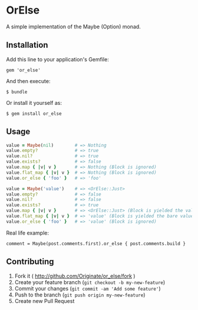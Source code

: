# OrElse

A simple implementation of the Maybe (Option) monad.

## Installation

Add this line to your application's Gemfile:

    gem 'or_else'

And then execute:

    $ bundle

Or install it yourself as:

    $ gem install or_else

## Usage

```ruby
value = Maybe(nil)        # => Nothing
value.empty?              # => true
value.nil?                # => true
value.exists?             # => false
value.map { |v| v }       # => Nothing (Block is ignored)
value.flat_map { |v| v }  # => Nothing (Block is ignored)
value.or_else { 'foo' }   # => 'foo'

value = Maybe('value')    # => <OrElse::Just>
value.empty?              # => false
value.nil?                # => false
value.exists?             # => true
value.map { |v| v }       # => <OrElse::Just> (Block is yielded the value wrapped in a new Just)
value.flat_map { |v| v }  # => 'value' (Block is yielded the bare value)
value.or_else { 'foo' }   # => 'value' (Block is ignored)
```

Real life example:

```
comment = Maybe(post.comments.first).or_else { post.comments.build }
```

## Contributing

1. Fork it ( http://github.com/Originate/or_else/fork )
2. Create your feature branch (`git checkout -b my-new-feature`)
3. Commit your changes (`git commit -am 'Add some feature'`)
4. Push to the branch (`git push origin my-new-feature`)
5. Create new Pull Request
